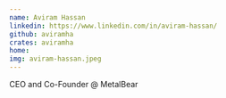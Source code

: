 ```yaml
---
name: Aviram Hassan
linkedin: https://www.linkedin.com/in/aviram-hassan/
github: aviramha
crates: aviramha
home:
img: aviram-hassan.jpeg
---
```



CEO and Co-Founder @ MetalBear
